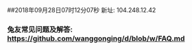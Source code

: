 ##2018年09月28日07时12分07秒 新址: 104.248.12.42
### 兔友常见问题及解答: https://github.com/wanggonging/d/blob/w/FAQ.md
